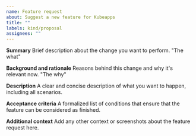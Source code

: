 ```yaml
---
name: Feature request
about: Suggest a new feature for Kubeapps
title: ""
labels: kind/proposal
assignees: ""
---
```


**Summary**
Brief description about the change you want to perform. "The what"

**Background and rationale**
Reasons behind this change and why it's relevant now. "The why"

**Description**
A clear and concise description of what you want to happen, including all scenarios.

**Acceptance criteria**
A formalized list of conditions that ensure that the feature can be considered as finished.

**Additional context**
Add any other context or screenshots about the feature request here.
